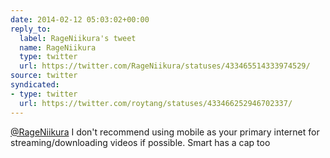 ```yaml
---
date: 2014-02-12 05:03:02+00:00
reply_to:
  label: RageNiikura's tweet
  name: RageNiikura
  type: twitter
  url: https://twitter.com/RageNiikura/statuses/433465514333974529/
source: twitter
syndicated:
- type: twitter
  url: https://twitter.com/roytang/statuses/433466252946702337/
---
```


[@RageNiikura](https://twitter.com/RageNiikura/) I don't recommend using mobile as your primary internet for streaming/downloading videos if possible. Smart has a cap too